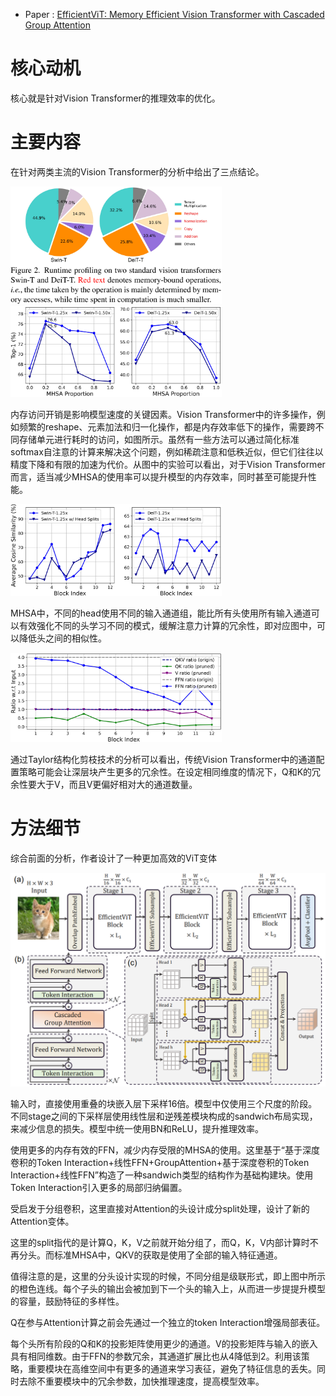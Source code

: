 - Paper : [EfficientViT: Memory Efficient Vision Transformer with Cascaded Group Attention](https://arxiv.org/abs/2305.07027)

# 核心动机

核心就是针对Vision Transformer的推理效率的优化。

# 主要内容

在针对两类主流的Vision Transformer的分析中给出了三点结论。

<img src="./.assets/image-20230726184512035.png" alt="image-20230726184512035" style="zoom: 33%;" />

<img src="./.assets/image-20230726184611816.png" alt="image-20230726184611816" style="zoom: 33%;" />

内存访问开销是影响模型速度的关键因素。Vision Transformer中的许多操作，例如频繁的reshape、元素加法和归一化操作，都是内存效率低下的操作，需要跨不同存储单元进行耗时的访问，如图所示。虽然有一些方法可以通过简化标准softmax自注意的计算来解决这个问题，例如稀疏注意和低秩近似，但它们往往以精度下降和有限的加速为代价。从图中的实验可以看出，对于Vision Transformer而言，适当减少MHSA的使用率可以提升模型的内存效率，同时甚至可能提升性能。

<img src="./.assets/image-20230726184841590.png" alt="image-20230726184841590" style="zoom: 33%;" />

MHSA中，不同的head使用不同的输入通道组，能比所有头使用所有输入通道可以有效强化不同的头学习不同的模式，缓解注意力计算的冗余性，即对应图中，可以降低头之间的相似性。

<img src="./.assets/image-20230726184940686.png" alt="image-20230726184940686" style="zoom: 33%;" />

通过Taylor结构化剪枝技术的分析可以看出，传统Vision Transformer中的通道配置策略可能会让深层块产生更多的冗余性。在设定相同维度的情况下，Q和K的冗余性要大于V，而且V更偏好相对大的通道数量。

# 方法细节

综合前面的分析，作者设计了一种更加高效的ViT变体

<img src="./.assets/image-20230726185050601.png" alt="image-20230726185050601" style="zoom: 67%;" />

输入时，直接使用重叠的块嵌入层下采样16倍。模型中仅使用三个尺度的阶段。不同stage之间的下采样层使用线性层和逆残差模块构成的sandwich布局实现，来减少信息的损失。模型中统一使用BN和ReLU，提升推理效率。

使用更多的内存有效的FFN，减少内存受限的MHSA的使用。这里基于“基于深度卷积的Token Interaction+线性FFN+GroupAttention+基于深度卷积的Token Interaction+线性FFN”构造了一种sandwich类型的结构作为基础构建块。使用Token Interaction引入更多的局部归纳偏置。

受启发于分组卷积，这里直接对Attention的头设计成分split处理，设计了新的Attention变体。

这里的split指代的是计算Q，K，V之前就开始分组了，而Q，K，V内部计算时不再分头。而标准MHSA中，QKV的获取是使用了全部的输入特征通道。

值得注意的是，这里的分头设计实现的时候，不同分组是级联形式，即上图中所示的橙色连线。每个子头的输出会被加到下一个头的输入上，从而进一步提提升模型的容量，鼓励特征的多样性。

Q在参与Attention计算之前会先通过一个独立的token Interaction增强局部表征。

每个头所有阶段的Q和K的投影矩阵使用更少的通道。V的投影矩阵与输入的嵌入具有相同维数。由于FFN的参数冗余，其通道扩展比也从4降低到2。利用该策略，重要模块在高维空间中有更多的通道来学习表征，避免了特征信息的丢失。同时去除不重要模块中的冗余参数，加快推理速度，提高模型效率。